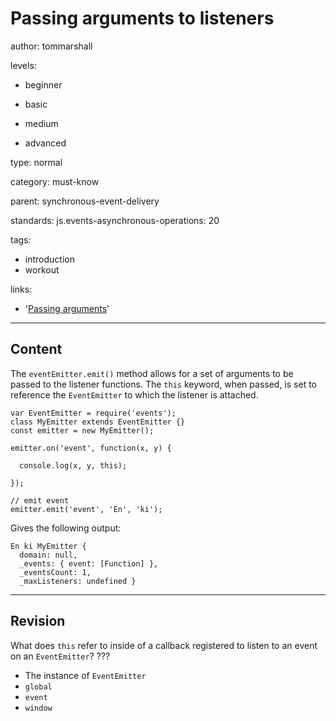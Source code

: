 # Passing arguments to listeners
author: tommarshall

levels:

  - beginner

  - basic

  - medium

  - advanced

type: normal

category: must-know

parent: synchronous-event-delivery

standards:
  js.events-asynchronous-operations: 20

tags:
  - introduction
  - workout

links:
- '[Passing arguments](https://nodejs.org/api/events.html#events_passing_arguments_and_this_to_listeners)'

---
## Content

The `eventEmitter.emit()` method allows for a set of arguments to be passed to the listener functions. The `this` keyword, when passed, is set to reference the `EventEmitter` to which the listener is attached.

```
var EventEmitter = require('events');
class MyEmitter extends EventEmitter {}
const emitter = new MyEmitter();

emitter.on('event', function(x, y) {

  console.log(x, y, this);

});

// emit event
emitter.emit('event', 'En', 'ki');

```
Gives the following output:
```
En ki MyEmitter {
  domain: null,
  _events: { event: [Function] },
  _eventsCount: 1,
  _maxListeners: undefined }
```

---
## Revision

What does `this` refer to inside of a callback registered to listen to an event on an `EventEmitter`?
???

* The instance of `EventEmitter`
* `global`
* `event`
* `window`